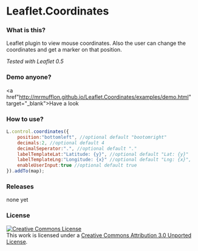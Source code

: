 Leaflet.Coordinates
===================

### What is this?
Leaflet plugin to view mouse coordinates. Also the user can change the coordinates and get a marker on that position.

*Tested with Leaflet 0.5*

### Demo anyone?
<a href"http://mrmufflon.github.io/Leaflet.Coordinates/examples/demo.html" target="_blank">Have a look</a>

### How to use?
```javascript
L.control.coordinates({
	position:"bottomleft", //optional default "bootomright"
	decimals:2, //optional default 4
	decimalSeperator:".", //optional default "."
	labelTemplateLat:"Latitude: {y}", //optional default "Lat: {y}"
	labelTemplateLng:"Longitude: {x}" //optional default "Lng: {x}",
	enableUserInput:true //optional default true
}).addTo(map);
```

### Releases
none yet

### License 
<a rel="license" href="http://creativecommons.org/licenses/by/3.0/deed.en_US"><img alt="Creative Commons License" style="border-width:0" src="http://i.creativecommons.org/l/by/3.0/88x31.png" /></a><br />This work is licensed under a <a rel="license" href="http://creativecommons.org/licenses/by/3.0/deed.en_US">Creative Commons Attribution 3.0 Unported License</a>.
